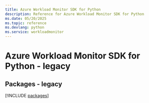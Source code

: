 ```yaml
---
title: Azure Workload Monitor SDK for Python
description: Reference for Azure Workload Monitor SDK for Python
ms.date: 05/20/2025
ms.topic: reference
ms.devlang: python
ms.service: workloadmonitor
---
```

# Azure Workload Monitor SDK for Python - legacy
## Packages - legacy
[!INCLUDE [packages](workload-monitor-index.md)]